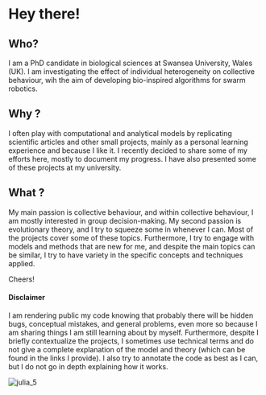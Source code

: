 # Hey there! 

## Who?
I am a PhD candidate in biological sciences at Swansea University, Wales (UK). I am investigating the effect of individual heterogeneity on collective behaviour, wih the aim of developing bio-inspired algorithms for swarm robotics. 

## Why ?

I often play with computational and analytical models by replicating scientific articles and other small projects, mainly as a personal learning experience and because I like it. I recently decided to share some of my efforts here, mostly to document my progress. I have also presented some of these projects at my university. 

## What ?

My main passion is collective behaviour, and within collective behaviour, I am mostly interested in group decision-making. My second passion is evolutionary theory, and I try to squeeze some in whenever I can.  Most of the projects cover some of these topics. Furthermore, I try to engage with models and methods that are new for me, and despite the main topics can be similar, I try to have variety in the specific concepts and techniques applied. 

Cheers! 

#### Disclaimer
I am rendering public my code knowing that probably there will be hidden bugs, conceptual mistakes, and general problems, even more so because I am sharing things I am still learning about by myself. Furthermore, despite I briefly contextualize the projects, I sometimes use technical terms and do not give a complete explanation of the model and theory (which can be found in the links I provide). I also try to annotate the code as best as I can, but I do not go in depth explaining how it works.


![julia_5](https://github.com/user-attachments/assets/f0f43aa9-1f9c-4c6a-98fe-31348a9be090)

